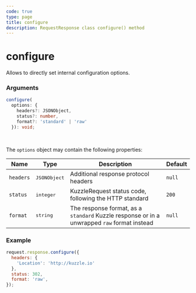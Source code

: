 ```yaml
---
code: true
type: page
title: configure
description: RequestResponse class configure() method
---
```


# configure

<SinceBadge version="auto-version" />

Allows to directly set internal configuration options.

### Arguments

```ts
configure(
  options: {
    headers?: JSONObject,
    status?: number,
    format?: 'standard' | 'raw'
  }): void;
```

</br>

The `options` object may contain the following properties:

| Name | Type | Description                      | Default |
|------|------|----------------------------------|---------|
| `headers` | <pre>JSONObject</pre> | Additional response protocol headers | `null` |
| `status` | <pre>integer</pre> | KuzzleRequest status code, following the HTTP standard | `200` |
| `format` | <pre>string</pre> | The response format, as a `standard` Kuzzle response or in a unwrapped `raw` format instead | `null` |

### Example

```js
request.response.configure({
  headers: {
    'Location': 'http://kuzzle.io'
  },
  status: 302,
  format: 'raw',
});
```
